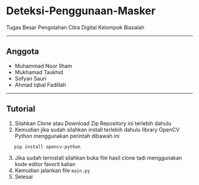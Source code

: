 # Deteksi-Penggunaan-Masker
Tugas Besar Pengolahan Citra Digital Kelompok Biasalah

---
## Anggota

- Muhammad Noor Ilham
- Mukhamad Taukhid
- Sofyan Sauri
- Ahmad Iqbal Fadillah

---
## Tutorial

1. Silahkan Clone atau Download Zip Repository ini terlebih dahulu
2. Kemudian jika sudah silahkan install terlebih dahulu library OpenCV Python menggunakan perintah dibawah ini
```
   pip install opencv-python
```
3. Jika sudah terinstall silahkan buka file hasil clone tadi menggunakan kode editor favorit kalian
4. Kemudian jalankan file `main.py`
5. Selesai
